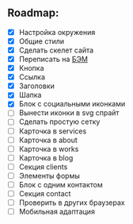 ## Roadmap:

- [x] Настройка окружения
- [x] Общие стили
- [x] Сделать скелет сайта
- [x] Переписать на [БЭМ](https://ru.bem.info/)
- [x] Кнопка
- [x] Ссылка
- [x] Заголовки
- [x] Шапка
- [x] Блок с социальными иконками
- [ ] Вынести иконки в svg спрайт
- [ ] Сделать простую сетку
- [ ] Карточка в services
- [ ] Карточка в about
- [ ] Карточка в works
- [ ] Карточка в blog
- [ ] Секция clients
- [ ] Элементы формы
- [ ] Блок с одним контактом
- [ ] Секция contact
- [ ] Проверить в других браузерах
- [ ] Мобильная адаптация
